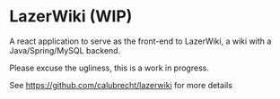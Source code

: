 # LazerWiki (WIP)

A react application to serve as the front-end to LazerWiki, a wiki with a Java/Spring/MySQL backend.

Please excuse the ugliness, this is a work in progress.

See https://github.com/calubrecht/lazerwiki for more details

